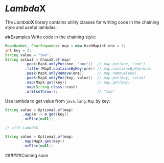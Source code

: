 # *Lambda*X
The *Lambda***X** library contains utility classes for writing code in the chaining style and useful lambdas.

##Examples
Write code in the chaining style:
```java
Map<Number, CharSequence> map = new HashMapint one = 1;
int key = 2;
String value = "two";
String actual = ChainX.of(map)
         .peek(MapX.onlyPut(one, "one"))  // map.put(one, "one")
         .filter(MapX.containsByKey(one)) // map.containsByKey(one)
         .peek(MapX.onlyRemove(one))      // map.remove(one)
         .peek(MapX.onlyPut(key, value))  // map.put(key, value)
         .map(MapX.get(key))              // map.get(key)
         .map(String.class::cast)
         .orElseThrow();                  // "two"
```


Use lambda to get value from `java.lang.Map` by key:
```java
String value = Optional.of(map)
        .map(m -> m.get(key))
        .orElse(null);

// with LambdaX

String value = Optional.of(map)
        .map(MapX.get(key)) 
        .orElse(null);
```

######Coming soon